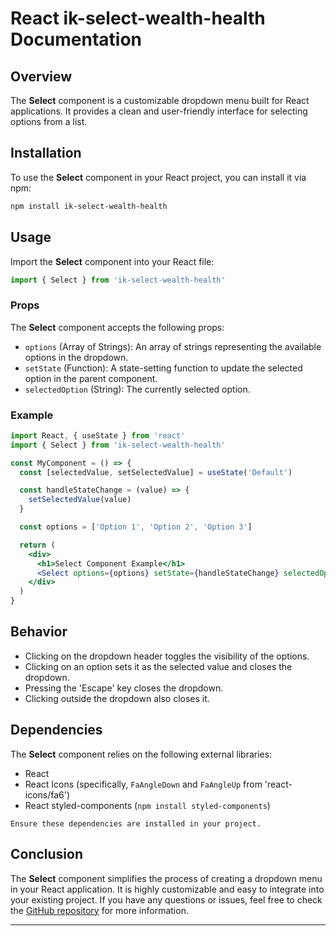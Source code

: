 # React ik-select-wealth-health Documentation

## Overview

The **Select** component is a customizable dropdown menu built for React applications. It provides a clean and user-friendly interface for selecting options from a list.

## Installation

To use the **Select** component in your React project, you can install it via npm:

```bash
npm install ik-select-wealth-health
```

## Usage

Import the **Select** component into your React file:

```jsx
import { Select } from 'ik-select-wealth-health'
```

### Props

The **Select** component accepts the following props:

- `options` (Array of Strings): An array of strings representing the available options in the dropdown.
- `setState` (Function): A state-setting function to update the selected option in the parent component.
- `selectedOption` (String): The currently selected option.

### Example

```jsx
import React, { useState } from 'react'
import { Select } from 'ik-select-wealth-health'

const MyComponent = () => {
  const [selectedValue, setSelectedValue] = useState('Default')

  const handleStateChange = (value) => {
    setSelectedValue(value)
  }

  const options = ['Option 1', 'Option 2', 'Option 3']

  return (
    <div>
      <h1>Select Component Example</h1>
      <Select options={options} setState={handleStateChange} selectedOption={selectedValue} />
    </div>
  )
}
```

## Behavior

- Clicking on the dropdown header toggles the visibility of the options.
- Clicking on an option sets it as the selected value and closes the dropdown.
- Pressing the 'Escape' key closes the dropdown.
- Clicking outside the dropdown also closes it.

## Dependencies

The **Select** component relies on the following external libraries:

- React
- React Icons (specifically, `FaAngleDown` and `FaAngleUp` from 'react-icons/fa6')
- React styled-components (`npm install styled-components`)

`Ensure these dependencies are installed in your project.`

## Conclusion

The **Select** component simplifies the process of creating a dropdown menu in your React application. It is highly customizable and easy to integrate into your existing project. If you have any questions or issues, feel free to check the [GitHub repository](https://github.com/iKnorr/ik-select-wealth-health) for more information.

---

```

```
